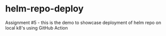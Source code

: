 # helm-repo-deploy
Assignment #5 - this is the demo to showcase deployment of helm repo on local k8's using GitHub Action
